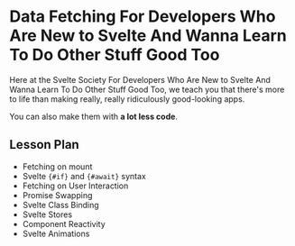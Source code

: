 # Data Fetching For Developers Who Are New to Svelte And Wanna Learn To Do Other Stuff Good Too

Here at the Svelte Society For Developers Who Are New to Svelte And Wanna Learn To Do Other Stuff Good Too, we teach you that there's more to life than making really, really ridiculously good-looking apps.

You can also make them with **a lot less code**.

## Lesson Plan

- Fetching on mount
- Svelte `{#if}` and `{#await}` syntax
- Fetching on User Interaction
- Promise Swapping
- Svelte Class Binding
- Svelte Stores
- Component Reactivity
- Svelte Animations
